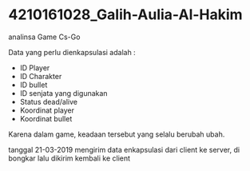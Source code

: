 # 4210161028_Galih-Aulia-Al-Hakim

analinsa Game Cs-Go

Data yang perlu dienkapsulasi adalah :
- ID Player
- ID Charakter
- ID bullet
- ID senjata yang digunakan
- Status dead/alive
- Koordinat player
- Koordinat bullet

Karena dalam game, keadaan tersebut yang selalu berubah ubah.

tanggal 21-03-2019
mengirim data enkapsulasi dari client ke server, di bongkar lalu dikirim kembali ke client
